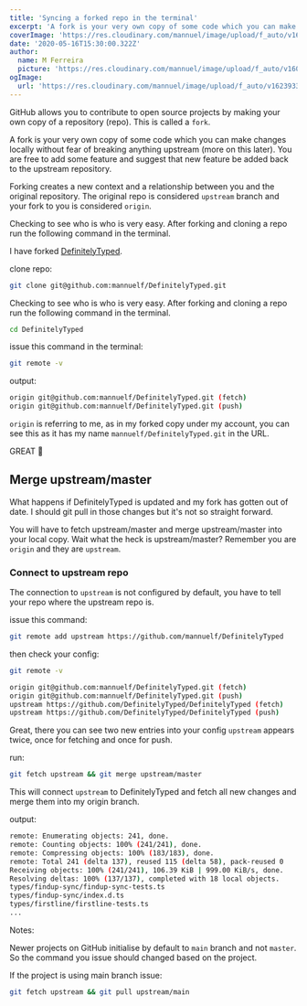 ```yaml
---
title: 'Syncing a forked repo in the terminal'
excerpt: 'A fork is your very own copy of some code which you can make changes locally without fear of breaking anything upstream (more on this later). You are free to add some feature and suggest that new feature be added back to the upstream repository.'
coverImage: 'https://res.cloudinary.com/mannuel/image/upload/f_auto/v1623933444/images/github-article.png'
date: '2020-05-16T15:30:00.322Z'
author:
  name: M Ferreira
  picture: 'https://res.cloudinary.com/mannuel/image/upload/f_auto/v1604067445/images/mee.jpg'
ogImage:
  url: 'https://res.cloudinary.com/mannuel/image/upload/f_auto/v1623933965/images/github-article.png'
---
```


GitHub allows you to contribute to open source projects by making your own copy of a repository (repo). This is called a `fork`.

A fork is your very own copy of some code which you can make changes locally without fear of breaking anything upstream (more on this later). You are free to add some feature and suggest that new feature be added back to the upstream repository.

Forking creates a new context and a relationship between you and the original repository. The original repo is considered `upstream` branch and your fork to you is considered `origin`.

Checking to see who is who is very easy. After forking and cloning a repo run the following command in the terminal.

I have forked [DefinitelyTyped](https://github.com/mannuelf/DefinitelyTyped).

clone repo:

```bash
git clone git@github.com:mannuelf/DefinitelyTyped.git
```

Checking to see who is who is very easy. After forking and cloning a repo run the following command in the terminal.

```bash
cd DefinitelyTyped
```

issue this command in the terminal:

```bash
git remote -v
```

output:

```bash
origin git@github.com:mannuelf/DefinitelyTyped.git (fetch)
origin git@github.com:mannuelf/DefinitelyTyped.git (push)
```

`origin` is referring to me, as in my forked copy under my account, you can see this as it has my name `mannuelf/DefinitelyTyped.git` in the URL.

GREAT 🚀

## Merge upstream/master

What happens if DefinitelyTyped is updated and my fork has gotten out of date. I should git pull in those changes but it's not so straight forward.

You will have to fetch upstream/master and merge upstream/master into your local copy. Wait what the heck is upstream/master? Remember you are `origin` and they are `upstream`.

### Connect to upstream repo

The connection to `upstream` is not configured by default, you have to tell your repo where the upstream repo is.

issue this command:

```bash
git remote add upstream https://github.com/mannuelf/DefinitelyTyped
```

then check your config:

```bash
git remote -v
```

```bash
origin git@github.com:mannuelf/DefinitelyTyped.git (fetch)
origin git@github.com:mannuelf/DefinitelyTyped.git (push)
upstream https://github.com/DefinitelyTyped/DefinitelyTyped (fetch)
upstream https://github.com/DefinitelyTyped/DefinitelyTyped (push)
```

Great, there you can see two new entries into your config `upstream` appears twice, once for fetching and once for push.

run:

```bash
git fetch upstream && git merge upstream/master
```

This will connect `upstream` to DefinitelyTyped and fetch all new changes and merge them into my origin branch.

output:

```bash
remote: Enumerating objects: 241, done.
remote: Counting objects: 100% (241/241), done.
remote: Compressing objects: 100% (183/183), done.
remote: Total 241 (delta 137), reused 115 (delta 58), pack-reused 0
Receiving objects: 100% (241/241), 106.39 KiB | 999.00 KiB/s, done.
Resolving deltas: 100% (137/137), completed with 18 local objects.
types/findup-sync/findup-sync-tests.ts                                   |     16 +-
types/findup-sync/index.d.ts                                             |     18 +-
types/firstline/firstline-tests.ts                                       |     13 +-
...
```

Notes:

Newer projects on GitHub initialise by default to `main` branch and not `master`. So the command you issue should changed based on the project.

If the project is using main branch issue:

```bash
git fetch upstream && git pull upstream/main
```
